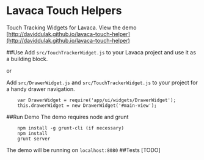 Lavaca Touch Helpers
=========================

Touch Tracking Widgets for Lavaca.
View the demo [http://daviddulak.github.io/lavaca-touch-helper](http://daviddulak.github.io/lavaca-touch-helper)

##Use
Add `src/TouchTrackerWidget.js` to your Lavaca project and use it as a building block.

or

Add `src/DrawerWidget.js` and `src/TouchTrackerWidget.js` to your project for a handy drawer navigation.

        var DrawerWidget = require('app/ui/widgets/DrawerWidget');
        this.drawerWidget = new DrawerWidget('#main-view');


##Run Demo
The demo requires node and grunt

        npm install -g grunt-cli (if necessary)
        npm install
        grunt server

The demo will be running on `localhost:8080`
##Tests
[TODO]

